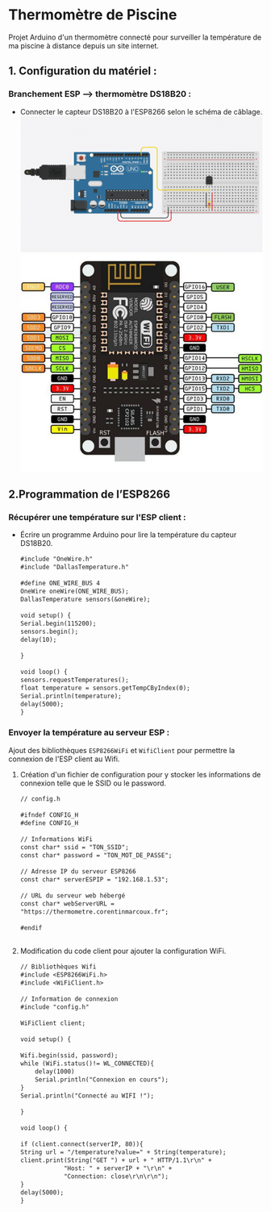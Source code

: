 # Thermomètre de Piscine
Projet Arduino d'un thermomètre connecté pour surveiller la température de ma piscine à distance depuis un site internet.

## 1. Configuration du matériel :
### Branchement ESP --> thermomètre DS18B20 :
- Connecter le capteur DS18B20 à l'ESP8266 selon le schéma de câblage.
![Cablage DS18B20](img/cablage_ds18b20.png)
![Shema ESP8266](img/esp8266_shema.png)

## 2.Programmation de l’ESP8266
### Récupérer une température sur l'ESP client :

- Écrire un programme Arduino pour lire la température du capteur DS18B20.
    ```
    #include "OneWire.h"
    #include "DallasTemperature.h"

    #define ONE_WIRE_BUS 4
    OneWire oneWire(ONE_WIRE_BUS);
    DallasTemperature sensors(&oneWire);

    void setup() {
    Serial.begin(115200);
    sensors.begin();
    delay(10);
    
    }

    void loop() {
    sensors.requestTemperatures();
    float temperature = sensors.getTempCByIndex(0);
    Serial.println(temperature);
    delay(5000);
    }
    ```

### Envoyer la température au serveur ESP :
Ajout des bibliothèques `ESP8266WiFi` et `WifiClient` pour permettre la connexion de l'ESP client au Wifi.

1. Création d'un fichier de configuration pour y stocker les informations de connexion telle que le SSID ou le password. 
    ```
    // config.h

    #ifndef CONFIG_H
    #define CONFIG_H

    // Informations WiFi
    const char* ssid = "TON_SSID";
    const char* password = "TON_MOT_DE_PASSE";

    // Adresse IP du serveur ESP8266
    const char* serverESPIP = "192.168.1.53";

    // URL du serveur web hébergé
    const char* webServerURL = "https://thermometre.corentinmarcoux.fr"; 

    #endif


2. Modification du code client pour ajouter la configuration WiFi.
    ```
    // Bibliothèques Wifi
    #include <ESP8266WiFi.h>
    #include <WiFiClient.h>

    // Information de connexion
    #include "config.h"

    WiFiClient client;

    void setup() {

    Wifi.begin(ssid, password);
    while (WiFi.status()!= WL_CONNECTED){
        delay(1000)
        Serial.println("Connexion en cours");
    }
    Serial.println("Connecté au WIFI !");
    
    }

    void loop() {

    if (client.connect(serverIP, 80)){
    String url = "/temperature?value=" + String(temperature);
    client.print(String("GET ") + url + " HTTP/1.1\r\n" +
                "Host: " + serverIP + "\r\n" +
                "Connection: close\r\n\r\n");
    }
    delay(5000);
    }
    ```

